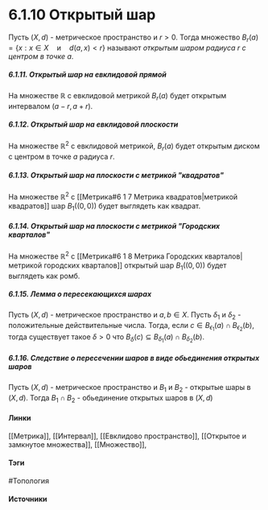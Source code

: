 # 6.1.10 Открытый шар
Пусть $(X,d)$ - метрическое пространство и $r>0$. Тогда множество $B_{r}(a)=\{x:x\in X\quad\text{и}\quad d(a,x)<r\}$ называют *открытым шаром радиуса $r$ с центром в точке $a$*.
##### 6.1.11. Открытый шар на евклидовой прямой
На множестве $\mathbb{R}$ с евклидовой метрикой $B_{r}(a)$ будет открытым интервалом $(a-r,a+r)$.
##### 6.1.12. Открытый шар на евклидовой плоскости
На множестве $\mathbb{R}^{2}$ с евклидовой метрикой, $B_{r}(a)$ будет открытым диском с центром в точке $a$ радиуса $r$.
##### 6.1.13. Открытый шар на плоскости с метрикой "квадратов"
На множестве $\mathbb{R}^{2}$ с [[Метрика#6 1 7 Метрика квадратов|метрикой квадратов]] шар $B_{1}((0,0))$ будет выглядеть как квадрат.
##### 6.1.14. Открытый шар на плоскости с метрикой "Городских кварталов"
На множестве $\mathbb{R}^{2}$ с [[Метрика#6 1 8 Метрика Городских кварталов|метрикой городских кварталов]] открытый шар $B_{1}((0,0))$ будет выглядеть как ромб.
##### 6.1.15. Лемма о пересекающихся шарах
Пусть $(X,d)$ - метрическое пространство и $a,b\in X$. Пусть $\delta_{1}$ и $\delta_{2}$ - положительные действительные числа. Тогда, если $c\in B_{\epsilon_{1}}(a)\cap B_{\epsilon_{2}}(b)$, тогда существует такое $\delta>0$ что $B_{\delta}(c)\subseteq B_{\delta_{1}}(a)\cap B_{\delta_{2}}(b)$.
##### 6.1.16. Следствие о пересечении шаров в виде обьединения открытых шаров
Пусть $(X,d)$ - метрическое пространство и $B_{1}$ и $B_{2}$ - открытые шары в $(X,d)$. Тогда $B_{1}\cap B_{2}$ - обьединение открытых шаров в $(X,d)$
#### Линки
 [[Метрика]],
 [[Интервал]],
 [[Евклидово пространство]],
 [[Открытое и замкнутое множества]],
 [[Множество]],
 
#### Тэги
 #Топология 
#### Источники
 